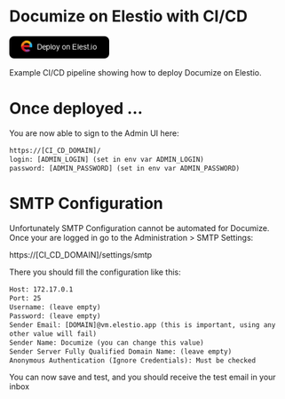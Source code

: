 # Documize on Elestio with CI/CD

<a href="https://dash.elest.io/deploy?source=cicd&social=dockerCompose&url=https://github.com/elestio-examples/documize"><img src="deploy-on-elestio.png" alt="Deploy on Elest.io" width="180px" /></a>

Example CI/CD pipeline showing how to deploy Documize on Elestio.

# Once deployed ...

You are now able to sign to the Admin UI here:
    
    https://[CI_CD_DOMAIN]/
    login: [ADMIN_LOGIN] (set in env var ADMIN_LOGIN)
    password: [ADMIN_PASSWORD] (set in env var ADMIN_PASSWORD)


# SMTP Configuration

Unfortunately SMTP Configuration cannot be automated for Documize. 
Once your are logged in go to the Administration > SMTP Settings: 

https://[CI_CD_DOMAIN]/settings/smtp

There you should fill the configuration like this:

    Host: 172.17.0.1
    Port: 25
    Username: (leave empty)
    Password: (leave empty)
    Sender Email: [DOMAIN]@vm.elestio.app (this is important, using any other value will fail)
    Sender Name: Documize (you can change this value)
    Sender Server Fully Qualified Domain Name: (leave empty)
    Anonymous Authentication (Ignore Credentials): Must be checked

You can now save and test, and you should receive the test email in your inbox